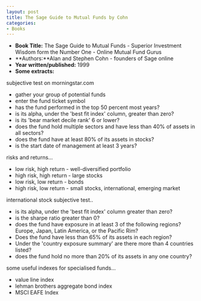 ```yaml
---
layout: post
title: The Sage Guide to Mutual Funds by Cohn
categories:
- Books
---
```



- **Book Title:** The Sage Guide to Mutual Funds - Superior Investment Wisdom form the Number One - Online Mutual Fund Gurus
- **Authors:**Alan and Stephen Cohn - founders of Sage online
- **Year written/published:** 1999
- **Some extracts:**

subjective test on morningstar.com

- gather your group of potential funds
- enter the fund ticket symbol
- has the fund performed in the top 50 percent most years?
- is its alpha, under the 'best fit index' column, greater than zero?
- is its 'bear market decile rank' 6 or lower?
- does the fund hold multiple sectors and have less than 40% of assets in all sectors?
- does the fund have at least 80% of its assets in stocks?
- is the start date of management at least 3 years?

risks and returns...

- low risk, high return - well-diversified portfolio
- high risk, high return - large stocks
- low risk, low return - bonds
- high risk, low return - small stocks, international, emerging market

international stock subjective test..

- is its alpha, under the 'best fit index' column greater than zero?
- is the sharpe ratio greater than 0?
- does the fund have exposure in at least 3 of the following regions? Europe, Japan, Latin America, or the Pacific Rim?
- Does the fund have less than 65% of its assets in each region?
- Under the 'country exposure summary' are there more than 4 countries listed?
- does the fund hold no more than 20% of its assets in any one country?

some useful indexes for specialised funds...

- value line index
- lehman brothers aggregate bond index
- MSCI EAFE Index
